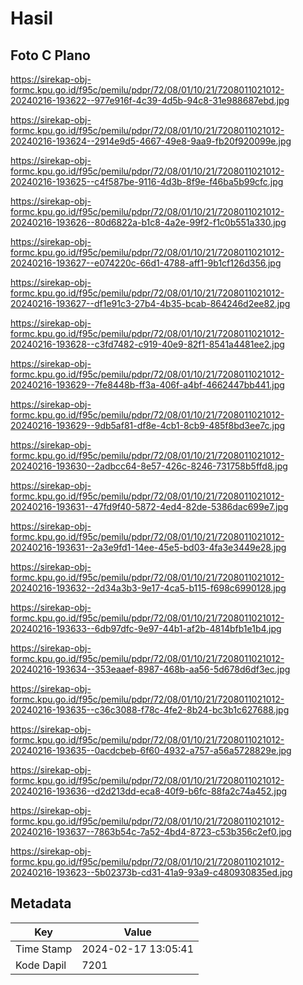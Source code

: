 # Hasil

## Foto C Plano

https://sirekap-obj-formc.kpu.go.id/f95c/pemilu/pdpr/72/08/01/10/21/7208011021012-20240216-193622--977e916f-4c39-4d5b-94c8-31e988687ebd.jpg

https://sirekap-obj-formc.kpu.go.id/f95c/pemilu/pdpr/72/08/01/10/21/7208011021012-20240216-193624--2914e9d5-4667-49e8-9aa9-fb20f920099e.jpg

https://sirekap-obj-formc.kpu.go.id/f95c/pemilu/pdpr/72/08/01/10/21/7208011021012-20240216-193625--c4f587be-9116-4d3b-8f9e-f46ba5b99cfc.jpg

https://sirekap-obj-formc.kpu.go.id/f95c/pemilu/pdpr/72/08/01/10/21/7208011021012-20240216-193626--80d6822a-b1c8-4a2e-99f2-f1c0b551a330.jpg

https://sirekap-obj-formc.kpu.go.id/f95c/pemilu/pdpr/72/08/01/10/21/7208011021012-20240216-193627--e074220c-66d1-4788-aff1-9b1cf126d356.jpg

https://sirekap-obj-formc.kpu.go.id/f95c/pemilu/pdpr/72/08/01/10/21/7208011021012-20240216-193627--df1e91c3-27b4-4b35-bcab-864246d2ee82.jpg

https://sirekap-obj-formc.kpu.go.id/f95c/pemilu/pdpr/72/08/01/10/21/7208011021012-20240216-193628--c3fd7482-c919-40e9-82f1-8541a4481ee2.jpg

https://sirekap-obj-formc.kpu.go.id/f95c/pemilu/pdpr/72/08/01/10/21/7208011021012-20240216-193629--7fe8448b-ff3a-406f-a4bf-4662447bb441.jpg

https://sirekap-obj-formc.kpu.go.id/f95c/pemilu/pdpr/72/08/01/10/21/7208011021012-20240216-193629--9db5af81-df8e-4cb1-8cb9-485f8bd3ee7c.jpg

https://sirekap-obj-formc.kpu.go.id/f95c/pemilu/pdpr/72/08/01/10/21/7208011021012-20240216-193630--2adbcc64-8e57-426c-8246-731758b5ffd8.jpg

https://sirekap-obj-formc.kpu.go.id/f95c/pemilu/pdpr/72/08/01/10/21/7208011021012-20240216-193631--47fd9f40-5872-4ed4-82de-5386dac699e7.jpg

https://sirekap-obj-formc.kpu.go.id/f95c/pemilu/pdpr/72/08/01/10/21/7208011021012-20240216-193631--2a3e9fd1-14ee-45e5-bd03-4fa3e3449e28.jpg

https://sirekap-obj-formc.kpu.go.id/f95c/pemilu/pdpr/72/08/01/10/21/7208011021012-20240216-193632--2d34a3b3-9e17-4ca5-b115-f698c6990128.jpg

https://sirekap-obj-formc.kpu.go.id/f95c/pemilu/pdpr/72/08/01/10/21/7208011021012-20240216-193633--6db97dfc-9e97-44b1-af2b-4814bfb1e1b4.jpg

https://sirekap-obj-formc.kpu.go.id/f95c/pemilu/pdpr/72/08/01/10/21/7208011021012-20240216-193634--353eaaef-8987-468b-aa56-5d678d6df3ec.jpg

https://sirekap-obj-formc.kpu.go.id/f95c/pemilu/pdpr/72/08/01/10/21/7208011021012-20240216-193635--c36c3088-f78c-4fe2-8b24-bc3b1c627688.jpg

https://sirekap-obj-formc.kpu.go.id/f95c/pemilu/pdpr/72/08/01/10/21/7208011021012-20240216-193635--0acdcbeb-6f60-4932-a757-a56a5728829e.jpg

https://sirekap-obj-formc.kpu.go.id/f95c/pemilu/pdpr/72/08/01/10/21/7208011021012-20240216-193636--d2d213dd-eca8-40f9-b6fc-88fa2c74a452.jpg

https://sirekap-obj-formc.kpu.go.id/f95c/pemilu/pdpr/72/08/01/10/21/7208011021012-20240216-193637--7863b54c-7a52-4bd4-8723-c53b356c2ef0.jpg

https://sirekap-obj-formc.kpu.go.id/f95c/pemilu/pdpr/72/08/01/10/21/7208011021012-20240216-193623--5b02373b-cd31-41a9-93a9-c480930835ed.jpg


## Metadata

| Key        | Value               |
| ---------- | ------------------- |
| Time Stamp | 2024-02-17 13:05:41 |
| Kode Dapil | 7201                |




